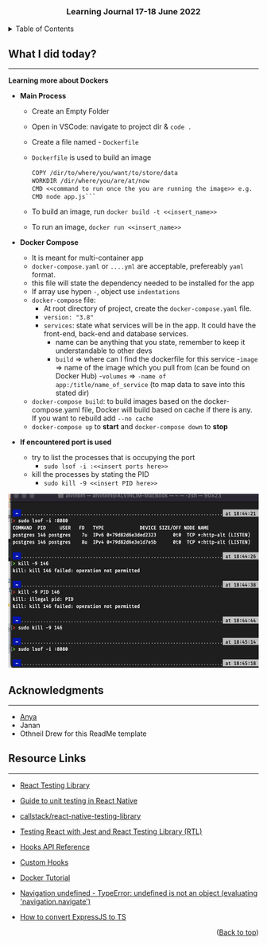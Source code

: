 <div id="top"></div>

<br />

<h3 align="center">Learning Journal 17-18 June 2022</h3>

<!-- TABLE OF CONTENTS -->
<details>
  <summary>Table of Contents</summary>
  <ul>
    <li><a href="#what-did-i-learn-today">What I did today?</a></li>
    <li><a href="#acknowledgments">Acknowledgments</a></li>
    <li><a href="#resource-links">Resource Links</a></li>
  </ul>
</details>

<!-- ABOUT THE PROJECT -->
## What I did today? ##
----
<!-- Type what you learnt here -->

<b>Learning more about Dockers</b>

  - <b> Main Process </b>
    
    - Create an Empty Folder
    - Open in VSCode: navigate to project dir & `code .`
    - Create a file named - `Dockerfile`
    - `Dockerfile` is used to build an image
      
      ```FROM <<Insert base image>> 
      COPY /dir/to/where/you/want/to/store/data               
      WORKDIR /dir/where/you/are/at/now                       
      CMD <<command to run once the you are running the image>> e.g. CMD node app.js```
    
    - To build an image, run `docker build -t <<insert_name>>`
    - To run an image, `docker run <<insert_name>>`
  
  - <b>Docker Compose</b>

    - It is meant for multi-container app
    - `docker-compose.yaml` or `....yml` are acceptable, prefereably `yaml` format.
    - this file will state the dependency needed to be installed for the app
    - If array use hypen `-`, object use `indentations`
    - `docker-compose` file:
      - At root directory of project, create the `docker-compose.yaml` file.
      - `version: "3.8"` 
      - `services`: state what services will be in the app. It could have the front-end, back-end and database services.
        - name can be anything that you state, remember to keep it understandable to other devs
        - `build` => where can I find the dockerfile for this service
        -`image` => name of the image which you pull from (can be found on Docker Hub)
        -`volumes` => `-name of app:/title/name_of_service` (to map data to save into this stated dir)
    - `docker-compose build`: to build images based on the docker-compose.yaml file, Docker will build based on cache if there is any. If you want to rebuild add `--no cache`
    - `docker-compose up` to <b>start</b> and `docker-compose down` to <b>stop</b>

  - <b>If encountered port is used</b>

    -  try to list the processes that is occupying the port
        - `sudo lsof -i :<<insert ports here>>`
    -  kill the processes by stating the PID
        - `sudo kill -9 <<insert PID here>>`
    
<img src='./img/killPostGres.png' height= '350'/>

## Acknowledgments ##
----
* [Anya](https://github.com/huanganya/react-native-starter)
* Janan
* Othneil Drew for this ReadMe template

<!-- Resource Links -->
## Resource Links ##
----

* [React Testing Library](https://testing-library.com/docs/react-testing-library/intro/)

* [Guide to unit testing in React Native](https://blog.logrocket.com/unit-testing-react-native/#:~:text=Jest%20provides%20the%20testing%20environment,or%20a%20native%20mobile%20environment.)

* [callstack/react-native-testing-library](https://github.com/callstack/react-native-testing-library)

* [Testing React with Jest and React Testing Library (RTL)](https://nlbsg.udemy.com/course/react-testing-library/learn/lecture/24418712#overview)

* [Hooks API Reference](https://reactjs.org/docs/hooks-reference.html)

* [Custom Hooks](https://reactjs.org/docs/hooks-custom.html)

* [Docker Tutorial](https://www.youtube.com/watch?v=pTFZFxd4hOI)

* [Navigation undefined - TypeError: undefined is not an object (evaluating 'navigation.navigate')](https://stackoverflow.com/questions/66293379/navigation-undefined-typeerror-undefined-is-not-an-object-evaluating-naviga)

* [How to convert ExpressJS to TS](https://blog.phillipninan.com/how-to-convert-expressjs-to-typescript)

<p align="right">(<a href="#top">Back to top</a>)</p>


